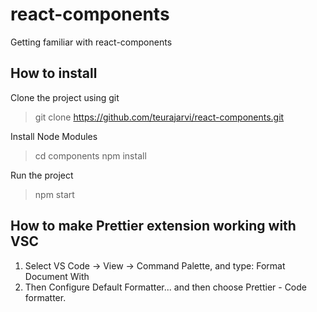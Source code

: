 # react-components
Getting familiar with react-components

## How to install

Clone the project using git
> git clone https://github.com/teurajarvi/react-components.git

Install Node Modules
> cd components
> npm install

Run the project
> npm start

## How to make Prettier extension working with VSC

1. Select VS Code -> View -> Command Palette, and type: Format Document With
2. Then Configure Default Formatter... and then choose Prettier - Code formatter.

